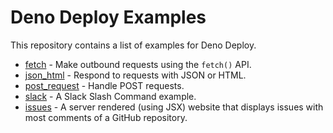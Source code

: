 # Deno Deploy Examples

This repository contains a list of examples for Deno Deploy.

- [fetch](fetch) - Make outbound requests using the `fetch()` API.
- [json_html](json_html) - Respond to requests with JSON or HTML.
- [post_request](post_request) - Handle POST requests.
- [slack](slack) - A Slack Slash Command example.
- [issues](issues) - A server rendered (using JSX) website that displays issues
  with most comments of a GitHub repository.
